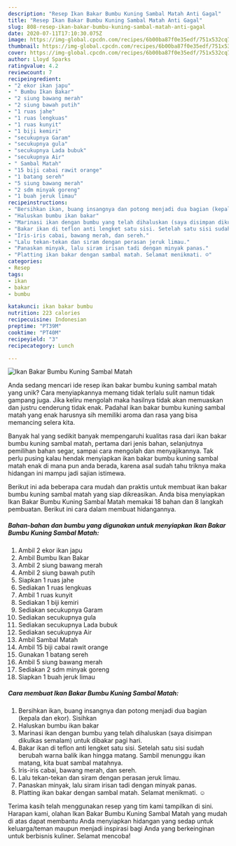 ```yaml
---
description: "Resep Ikan Bakar Bumbu Kuning Sambal Matah Anti Gagal"
title: "Resep Ikan Bakar Bumbu Kuning Sambal Matah Anti Gagal"
slug: 808-resep-ikan-bakar-bumbu-kuning-sambal-matah-anti-gagal
date: 2020-07-11T17:10:30.075Z
image: https://img-global.cpcdn.com/recipes/6b00ba87f0e35edf/751x532cq70/ikan-bakar-bumbu-kuning-sambal-matah-foto-resep-utama.jpg
thumbnail: https://img-global.cpcdn.com/recipes/6b00ba87f0e35edf/751x532cq70/ikan-bakar-bumbu-kuning-sambal-matah-foto-resep-utama.jpg
cover: https://img-global.cpcdn.com/recipes/6b00ba87f0e35edf/751x532cq70/ikan-bakar-bumbu-kuning-sambal-matah-foto-resep-utama.jpg
author: Lloyd Sparks
ratingvalue: 4.2
reviewcount: 7
recipeingredient:
- "2 ekor ikan japu"
- " Bumbu Ikan Bakar"
- "2 siung bawang merah"
- "2 siung bawah putih"
- "1 ruas jahe"
- "1 ruas lengkuas"
- "1 ruas kunyit"
- "1 biji kemiri"
- "secukupnya Garam"
- "secukupnya gula"
- "secukupnya Lada bubuk"
- "secukupnya Air"
- " Sambal Matah"
- "15 biji cabai rawit orange"
- "1 batang sereh"
- "5 siung bawang merah"
- "2 sdm minyak goreng"
- "1 buah jeruk limau"
recipeinstructions:
- "Bersihkan ikan, buang insangnya dan potong menjadi dua bagian (kepala dan ekor). Sisihkan"
- "Haluskan bumbu ikan bakar"
- "Marinasi ikan dengan bumbu yang telah dihaluskan (saya disimpan dikulkas semalam) untuk dibakar pagi hari."
- "Bakar ikan di teflon anti lengket satu sisi. Setelah satu sisi sudah berubah warna balik ikan hingga matang. Sambil menunggu ikan matang, kita buat sambal matahnya."
- "Iris-iris cabai, bawang merah, dan sereh."
- "Lalu tekan-tekan dan siram dengan perasan jeruk limau."
- "Panaskan minyak, lalu siram irisan tadi dengan minyak panas."
- "Platting ikan bakar dengan sambal matah. Selamat menikmati. ☺️"
categories:
- Resep
tags:
- ikan
- bakar
- bumbu

katakunci: ikan bakar bumbu 
nutrition: 223 calories
recipecuisine: Indonesian
preptime: "PT39M"
cooktime: "PT40M"
recipeyield: "3"
recipecategory: Lunch

---
```



![Ikan Bakar Bumbu Kuning Sambal Matah](https://img-global.cpcdn.com/recipes/6b00ba87f0e35edf/751x532cq70/ikan-bakar-bumbu-kuning-sambal-matah-foto-resep-utama.jpg)

Anda sedang mencari ide resep ikan bakar bumbu kuning sambal matah yang unik? Cara menyiapkannya memang tidak terlalu sulit namun tidak gampang juga. Jika keliru mengolah maka hasilnya tidak akan memuaskan dan justru cenderung tidak enak. Padahal ikan bakar bumbu kuning sambal matah yang enak harusnya sih memiliki aroma dan rasa yang bisa memancing selera kita.

Banyak hal yang sedikit banyak mempengaruhi kualitas rasa dari ikan bakar bumbu kuning sambal matah, pertama dari jenis bahan, selanjutnya pemilihan bahan segar, sampai cara mengolah dan menyajikannya. Tak perlu pusing kalau hendak menyiapkan ikan bakar bumbu kuning sambal matah enak di mana pun anda berada, karena asal sudah tahu triknya maka hidangan ini mampu jadi sajian istimewa.




Berikut ini ada beberapa cara mudah dan praktis untuk membuat ikan bakar bumbu kuning sambal matah yang siap dikreasikan. Anda bisa menyiapkan Ikan Bakar Bumbu Kuning Sambal Matah memakai 18 bahan dan 8 langkah pembuatan. Berikut ini cara dalam membuat hidangannya.

<!--inarticleads1-->

##### Bahan-bahan dan bumbu yang digunakan untuk menyiapkan Ikan Bakar Bumbu Kuning Sambal Matah:

1. Ambil 2 ekor ikan japu
1. Ambil  Bumbu Ikan Bakar
1. Ambil 2 siung bawang merah
1. Ambil 2 siung bawah putih
1. Siapkan 1 ruas jahe
1. Sediakan 1 ruas lengkuas
1. Ambil 1 ruas kunyit
1. Sediakan 1 biji kemiri
1. Sediakan secukupnya Garam
1. Sediakan secukupnya gula
1. Sediakan secukupnya Lada bubuk
1. Sediakan secukupnya Air
1. Ambil  Sambal Matah
1. Ambil 15 biji cabai rawit orange
1. Gunakan 1 batang sereh
1. Ambil 5 siung bawang merah
1. Sediakan 2 sdm minyak goreng
1. Siapkan 1 buah jeruk limau




<!--inarticleads2-->

##### Cara membuat Ikan Bakar Bumbu Kuning Sambal Matah:

1. Bersihkan ikan, buang insangnya dan potong menjadi dua bagian (kepala dan ekor). Sisihkan
1. Haluskan bumbu ikan bakar
1. Marinasi ikan dengan bumbu yang telah dihaluskan (saya disimpan dikulkas semalam) untuk dibakar pagi hari.
1. Bakar ikan di teflon anti lengket satu sisi. Setelah satu sisi sudah berubah warna balik ikan hingga matang. Sambil menunggu ikan matang, kita buat sambal matahnya.
1. Iris-iris cabai, bawang merah, dan sereh.
1. Lalu tekan-tekan dan siram dengan perasan jeruk limau.
1. Panaskan minyak, lalu siram irisan tadi dengan minyak panas.
1. Platting ikan bakar dengan sambal matah. Selamat menikmati. ☺️




Terima kasih telah menggunakan resep yang tim kami tampilkan di sini. Harapan kami, olahan Ikan Bakar Bumbu Kuning Sambal Matah yang mudah di atas dapat membantu Anda menyiapkan hidangan yang sedap untuk keluarga/teman maupun menjadi inspirasi bagi Anda yang berkeinginan untuk berbisnis kuliner. Selamat mencoba!
